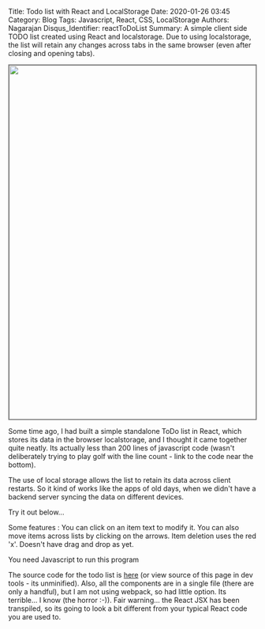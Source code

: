 Title: Todo list with React and LocalStorage
Date: 2020-01-26 03:45
Category: Blog
Tags: Javascript, React, CSS, LocalStorage
Authors: Nagarajan
Disqus_Identifier: reactToDoList
Summary: A simple client side TODO list created using React and localstorage. Due to using localstorage, the list will retain any changes across tabs in the same browser (even after closing and opening tabs). <br /> <div style="display: flex; justify-content: center"><img style="width: 720px; border: 2px solid gray; box-sizing: border-box" src="/Todo list screenshot.png" /></div>


Some time ago, I had built a simple standalone ToDo list in React, which stores its data in the browser localstorage, and I thought it came together quite neatly. Its actually less than 200 lines of javascript code (wasn't deliberately trying to play golf with the line count - link to the code near the bottom).

The use of local storage allows the list to retain its data across client restarts. So it kind of works like the apps of old days, when we didn't have a backend server syncing the data on different devices.

Try it out below...

Some features : You can click on an item text to modify it. You can also move items across lists by clicking on the arrows. Item deletion uses the red 'x'. Doesn't have drag and drop as yet.


<div id='appContainer'>You need Javascript to run this program</div>

<script src="/js/react.production.min.js"></script>
<script src="/js/react-dom.production.min.js"></script>

<script src="/js/reactToDoList/index.js"> </script>

<link rel='stylesheet' type='text/css' href="/css/reactToDoList/app.css" />

The source code for the todo list is [here](https://gitlab.com/motleytech/mtOnPelican/-/raw/master/motleytechnet/content/js/reactToDoList/index.js) (or view source of this page in dev tools - its unminified). Also, all the components are in a single file (there are only a handful), but I am not using webpack, so had little option. Its terrible... I know (the horror :-)). Fair warning... the React JSX has been transpiled, so its going to look a bit different from your typical React code you are used to.
